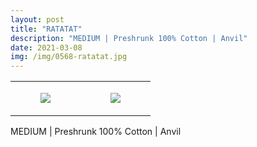 ```yaml
---
layout: post
title: "RATATAT"
description: "MEDIUM | Preshrunk 100% Cotton | Anvil"
date: 2021-03-08
img: /img/0568-ratatat.jpg
---
```




<table style="width:100%;"><tr><td style="vertical-align:top;">
      <figure class="tmblr-full" data-orig-height="2048" data-orig-width="1365" data-orig-src="https://concertshirts.netlify.app/shirts/0568/0568-01.jpg"><img src="https://64.media.tumblr.com/ea32715119a00735d28239dc80028940/4c47e2ca3a79c11e-79/s540x810/7f31895cba29b0e59646aa6e11ba0a039284e512.jpg" data-orig-height="2048" data-orig-width="1365" data-orig-src="https://concertshirts.netlify.app/shirts/0568/0568-01.jpg"/></figure></td>
    <td style="vertical-align:top;">
      <figure class="tmblr-full" data-orig-height="2048" data-orig-width="1365" data-orig-src="https://concertshirts.netlify.app/shirts/0568/0568-02.jpg"><img src="https://64.media.tumblr.com/3cb98e35ca924db7d65470d9d3a51da9/4c47e2ca3a79c11e-22/s540x810/cd99fad4af911ed552c3ee91c582791440088561.jpg" data-orig-height="2048" data-orig-width="1365" data-orig-src="https://concertshirts.netlify.app/shirts/0568/0568-02.jpg"/></figure></td>
  </tr></table><p>
  MEDIUM | Preshrunk 100% Cotton | Anvil
</p>
